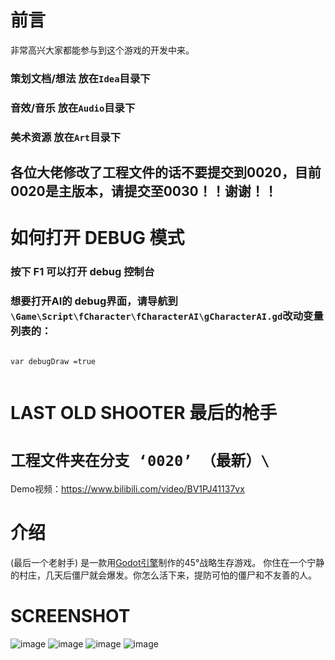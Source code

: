 
# 前言
非常高兴大家都能参与到这个游戏的开发中来。
### 策划文档/想法 放在`Idea`目录下
### 音效/音乐 放在`Audio`目录下
### 美术资源 放在`Art`目录下
## 各位大佬修改了工程文件的话不要提交到0020，目前0020是主版本，请提交至0030！！谢谢！！

# 如何打开 DEBUG 模式

### 按下 F1 可以打开 debug 控制台
### 想要打开AI的 debug界面，请导航到 ` \Game\Script\fCharacter\fCharacterAI\gCharacterAI.gd `改动变量列表的：
```Gdscript
 
var debugDraw =true
 
```


# LAST OLD SHOOTER 最后的枪手
  # ` 工程文件夹在分支 ‘0020’ （最新）\ `
  Demo视频：https://www.bilibili.com/video/BV1PJ41137vx

# 介绍
(最后一个老射手) 是一款用[Godot引擎](https://godotengine.org)制作的45°战略生存游戏。
你住在一个宁静的村庄，几天后僵尸就会爆发。你怎么活下来，提防可怕的僵尸和不友善的人。

# SCREENSHOT
![image](https://github.com/chunchuna/LastOldShooter/blob/master/Demo/a.gif)
![image](https://github.com/chunchuna/LastOldShooter/blob/master/Demo/c.png)
![image](https://github.com/chunchuna/LastOldShooter/blob/master/Demo/b.png)
![image](https://github.com/chunchuna/LastOldShooter/blob/master/Demo/screenshoot1.png)



